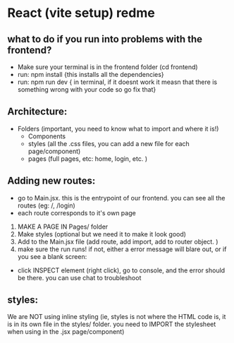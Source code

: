 # React (vite setup) redme

## what to do if you run into problems with the frontend?

- Make sure your terminal is in the frontend folder (cd frontend)
- run: npm install {this installs all the dependencies}
- run: npm run dev { in terminal, if it doesnt work it measn that there is something wrong with your code so go fix that}

## Architecture:

- Folders (important, you need to know what to import and where it is!)
  - Components
  - styles (all the .css files, you can add a new file for each page/component)
  - pages (full pages, etc: home, login, etc. )

## Adding new routes:

- go to Main.jsx. this is the entrypoint of our frontend. you can see all the routes (eg: /, /login)
- each route corresponds to it's own page

1. MAKE A PAGE IN Pages/ folder
2. Make styles (optional but we need it to make it look good)
3. Add to the Main.jsx file (add route, add import, add to router object. )
4. make sure the run runs! if not, either a error message will blare out, or if you see a blank screen:

- click INSPECT element (right click), go to console, and the error should be there. you can use chat to troubleshoot

## styles:

We are NOT using inline styling (ie, styles is not where the HTML code is, it is in its own file in the styles/ folder. you need to IMPORT the stylesheet when using in the .jsx page/component)
